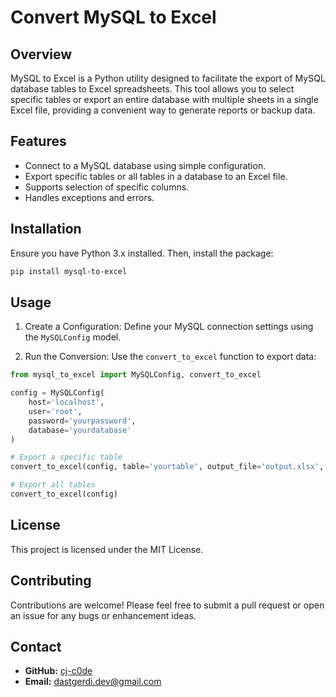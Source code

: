 # Convert MySQL to Excel

## Overview
MySQL to Excel is a Python utility designed to facilitate the export of MySQL database tables to Excel spreadsheets. This tool allows you to select specific tables or export an entire database with multiple sheets in a single Excel file, providing a convenient way to generate reports or backup data.

## Features
- Connect to a MySQL database using simple configuration.
- Export specific tables or all tables in a database to an Excel file.
- Supports selection of specific columns.
- Handles exceptions and errors.

## Installation
Ensure you have Python 3.x installed. Then, install the package:

```bash
pip install mysql-to-excel
```

## Usage
1. Create a Configuration:
Define your MySQL connection settings using the `MySQLConfig` model.

2. Run the Conversion:
Use the `convert_to_excel` function to export data:

```python
from mysql_to_excel import MySQLConfig, convert_to_excel

config = MySQLConfig(
    host='localhost',
    user='root',
    password='yourpassword',
    database='yourdatabase'
)

# Export a specific table
convert_to_excel(config, table='yourtable', output_file='output.xlsx', columns=['column1', 'column2'])

# Export all tables
convert_to_excel(config)
```

## License
This project is licensed under the MIT License.

## Contributing
Contributions are welcome! Please feel free to submit a pull request or open an issue for any bugs or enhancement ideas.

## Contact
- **GitHub:** [cj-c0de](https://github.com/cj-c0de)
- **Email:** dastgerdi.dev@gmail.com